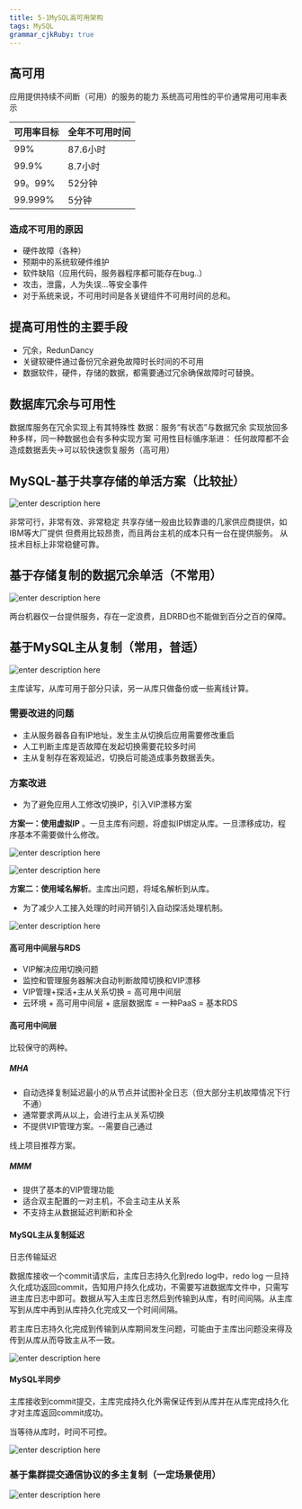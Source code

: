 ```yaml
---
title: 5-1MySQL高可用架构
tags: MySQL
grammar_cjkRuby: true
---
```

## 高可用
应用提供持续不间断（可用）的服务的能力
系统高可用性的平价通常用可用率表示

|可用率目标|全年不可用时间
| --- |---|
|99%|87.6小时|
|99.9%|8.7小时|
|99。99%|52分钟|
|99.999%|5分钟|

### 造成不可用的原因
- 硬件故障（各种）
- 预期中的系统软硬件维护
- 软件缺陷（应用代码，服务器程序都可能存在bug..）
- 攻击，泄露，人为失误...等安全事件
- 对于系统来说，不可用时间是各关键组件不可用时间的总和。

## 提高可用性的主要手段
- 冗余，RedunDancy
- 关键软硬件通过备份冗余避免故障时长时间的不可用
- 数据软件，硬件，存储的数据，都需要通过冗余确保故障时可替换。

## 数据库冗余与可用性
数据库服务在冗余实现上有其特殊性
数据：服务“有状态”与数据冗余
实现放回多种多样，同一种数据也会有多种实现方案
可用性目标循序渐进：
任何故障都不会造成数据丢失→可以较快速恢复服务（高可用）

## MySQL-基于共享存储的单活方案（比较扯）

![enter description here][1]

非常可行，非常有效、非常稳定
共享存储一般由比较靠谱的几家供应商提供，如IBM等大厂提供
但费用比较昂贵，而且两台主机的成本只有一台在提供服务。
从技术目标上非常稳健可靠。
## 基于存储复制的数据冗余单活（不常用）

![enter description here][2]

两台机器仅一台提供服务，存在一定浪费，且DRBD也不能做到百分之百的保障。

## 基于MySQL主从复制（常用，普适）

![enter description here][3]

主库读写，从库可用于部分只读，另一从库只做备份或一些离线计算。

### 需要改进的问题
- 主从服务器各自有IP地址，发生主从切换后应用需要修改重启
- 人工判断主库是否故障在发起切换需要花较多时间
- 主从复制存在客观延迟，切换后可能造成事务数据丢失。

### 方案改进
- 为了避免应用人工修改切换IP，引入VIP漂移方案

 
 **方案一：使用虚拟IP** 。一旦主库有问题，将虚拟IP绑定从库。一旦漂移成功，程序基本不需要做什么修改。



![enter description here][4]

![enter description here][5]


**方案二：使用域名解析**。主库出问题，将域名解析到从库。

- 为了减少人工接入处理的时间开销引入自动探活处理机制。

![enter description here][6]

#### 高可用中间层与RDS

- VIP解决应用切换问题
- 监控和管理服务器解决自动判断故障切换和VIP漂移
- VIP管理+探活+主从关系切换 = 高可用中间层
- 云环境 + 高可用中间层 + 底层数据库 = 一种PaaS = 基本RDS

#### 高可用中间层

比较保守的两种。

##### MHA
- 自动选择复制延迟最小的从节点并试图补全日志（但大部分主机故障情况下行不通）
- 通常要求两从以上，会进行主从关系切换
- 不提供VIP管理方案。--需要自己通过

线上项目推荐方案。

##### MMM
- 提供了基本的VIP管理功能
- 适合双主配置的一对主机，不会主动主从关系
- 不支持主从数据延迟判断和补全
#### MySQL主从复制延迟
日志传输延迟

数据库接收一个commit请求后，主库日志持久化到redo log中，redo log 一旦持久化成功返回commit，告知用户持久化成功，不需要写进数据库文件中，只需写进主库日志中即可。数据从写入主库日志然后到传输到从库，有时间间隔。从主库写到从库中再到从库持久化完成又一个时间间隔。

若主库日志持久化完成到传输到从库期间发生问题，可能由于主库出问题没来得及传到从库从而导致主从不一致。

![enter description here][7]

#### MySQL半同步

主库接收到commit提交，主库完成持久化外需保证传到从库并在从库完成持久化才对主库返回commit成功。

当等待从库时，时间不可控。

![enter description here][8]

### 基于集群提交通信协议的多主复制（一定场景使用）

![enter description here][9]


  [1]: https://assets.windcoder.com/xiaoshujiang/mysql_study_gaokeyung01.png "mysql_study_gaokeyung01"
  [2]: https://assets.windcoder.com/xiaoshujiang/mysql_study_gaokeyung02.png "mysql_study_gaokeyung02"
  [3]: https://assets.windcoder.com/xiaoshujiang/mysql_study_gaokeyung03.png "mysql_study_gaokeyung03"
  [4]: https://assets.windcoder.com/xiaoshujiang/mysql_study_gaokeyung05.png "mysql_study_gaokeyung05"
  [5]: https://assets.windcoder.com/xiaoshujiang/mysql_study_gaokeyung06.png "mysql_study_gaokeyung06"
  [6]: https://assets.windcoder.com/xiaoshujiang/mysql_study_gaokeyung08.png "mysql_study_gaokeyung08"
  [7]: https://assets.windcoder.com/xiaoshujiang/mysql_study_gaokeyung09.png "mysql_study_gaokeyung09"
  [8]: https://assets.windcoder.com/xiaoshujiang/mysql_study_gaokeyung010.png "mysql_study_gaokeyung010"
  [9]: https://assets.windcoder.com/xiaoshujiang/mysql_study_gaokeyung04.png "mysql_study_gaokeyung04"